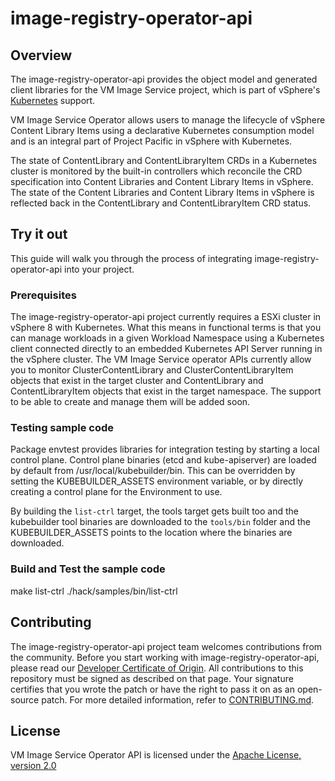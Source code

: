 # image-registry-operator-api

## Overview

The image-registry-operator-api provides the object model and generated
client libraries for the VM Image Service project, which is part of
vSphere's [Kubernetes](https://kubernetes.io) support.

VM Image Service Operator allows users to manage the lifecycle of vSphere
Content Library Items using a declarative Kubernetes consumption
model and is an integral part of Project Pacific in vSphere with Kubernetes.

The state of ContentLibrary and ContentLibraryItem CRDs in a Kubernetes
cluster is monitored by the built-in controllers which reconcile the
CRD specification into Content Libraries and Content Library Items in
vSphere. The state of the Content Libraries and Content Library Items
in vSphere is reflected back in the ContentLibrary and ContentLibraryItem
CRD status.

## Try it out

This guide will walk you through the process of integrating
image-registry-operator-api into your project.

### Prerequisites

The image-registry-operator-api project currently requires a ESXi
cluster in vSphere 8 with Kubernetes.
What this means in functional terms is that you can manage workloads
in a given Workload Namespace using a Kubernetes client connected
directly to an embedded Kubernetes API Server running in the
vSphere cluster. The VM Image Service operator APIs currently
allow you to monitor ClusterContentLibrary and ClusterContentLibraryItem
objects that exist in the target cluster and ContentLibrary and
ContentLibraryItem objects that exist in the target namespace.
The support to be able to create and manage them will be added soon.

### Testing sample code

Package envtest provides libraries for integration testing by starting
a local control plane. Control plane binaries (etcd and kube-apiserver)
are loaded by default from /usr/local/kubebuilder/bin. This can be
overridden by setting the KUBEBUILDER_ASSETS environment variable, or
by directly creating a control plane for the Environment to use.

By building the `list-ctrl` target, the tools target gets built too
and the kubebuilder tool binaries are downloaded to the `tools/bin`
folder and the KUBEBUILDER_ASSETS points to the location where the binaries
are downloaded.

### Build and Test the sample code

make list-ctrl
./hack/samples/bin/list-ctrl

## Contributing

The image-registry-operator-api project team welcomes contributions
from the community. Before you start working with image-registry-operator-api,
please read our [Developer Certificate of Origin](https://cla.vmware.com/dco).
All contributions to this repository must be signed as described on that page.
Your signature certifies that you wrote the patch or have the right to pass
it on as an open-source patch. For more detailed information,
refer to [CONTRIBUTING.md](CONTRIBUTING_CLA.md).

## License

VM Image Service Operator API is licensed under the [Apache License, version 2.0](LICENSE)
